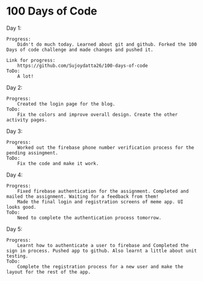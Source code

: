 # 100 Days of Code

Day 1:
	
	Progress:
		Didn't do much today. Learned about git and github. Forked the 100 Days of code challenge and made changes and pushed it.
	
	Link for progress:
		https://github.com/Sujoydatta26/100-days-of-code
	ToDo:
		A lot!
Day 2:

	Progress:
		Created the login page for the blog.
	ToDo:
		Fix the colors and improve overall design. Create the other activity pages.

Day 3:
	
	Progress:
		Worked out the firebase phone number verification process for the pending assingment.
	ToDo:
		Fix the code and make it work.
Day 4:
	
	Progress:
		Fixed firebase authentication for the assignment. Completed and mailed the assignment. Waiting for a feedback from them!
		Made the final login and registration screens of meme app. UI looks good.
	ToDo:
		Need to complete the authentication process tomorrow.

Day 5:

	Progress:
		Learnt how to authenticate a user to firebase and Completed the sign in process. Pushed app to github. Also learnt a little about unit testing.
	ToDo:
		Complete the registration process for a new user and make the layout for the rest of the app. 